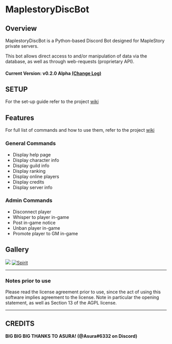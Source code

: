 # MaplestoryDiscBot


## Overview
  MaplestoryDiscBot is a Python-based Discord Bot designed for MapleStory private servers.
  
  This bot allows direct access to and/or manipulation of data via the database, as well as through web-requests (proprietary API).
  
  #### Current Version: v0.2.0 Alpha [(Change Log)](changelog.md)  

## SETUP
For the set-up guide refer to the project [wiki](https://github.com/Descended/MaplestoryDiscBot/wiki/Setup)

## Features
For full list of commands and how to use them, refer to the project [wiki](https://github.com/Descended/MaplestoryDiscBot/wiki/List-of-Commands)
### General Commands
  - Display help page
  - Display character info
  - Display guild info
  - Display ranking
  - Display online players
  - Display credits
  - Display server info
  
### Admin Commands  
  - Disconnect player
  - Whisper to player in-game
  - Post in-game notice
  - Unban player in-game
  - Promote player to GM in-game

## Gallery
![](https://cdn.discordapp.com/attachments/729217437966270464/775019302997852190/unknown.png)
[![Spirit](https://img.youtube.com/vi/1yGeVdkj5_s/0.jpg)](https://www.youtube.com/watch?v=1yGeVdkj5_s)

---

### Notes prior to use
Please read the license agreement prior to use, since the act of using this software implies agreement to the license. Note in particular the opening statement, as well as Section 13 of the AGPL license.

---
## CREDITS
**BIG BIG BIG THANKS TO ASURA! (@Asura#6332 on Discord)**

